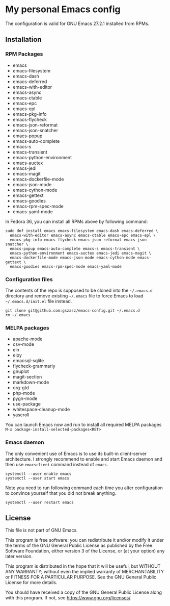 # My personal Emacs config

The configuration is valid for GNU Emacs 27.2.1 installed from RPMs. 

## Installation

### RPM Packages

* emacs
* emacs-filesystem
* emacs-dash
* emacs-deferred
* emacs-with-editor
* emacs-async
* emacs-ctable
* emacs-epc
* emacs-epl
* emacs-pkg-info
* emacs-flycheck
* emacs-json-reformat
* emacs-json-snatcher
* emacs-popup
* emacs-auto-complete
* emacs-s
* emacs-transient
* emacs-python-environment
* emacs-auctex
* emacs-jedi
* emacs-magit
* emacs-dockerfile-mode
* emacs-json-mode
* emacs-cython-mode
* emacs-gettext
* emacs-goodies
* emacs-rpm-spec-mode
* emacs-yaml-mode

In Fedora 36, you can install all RPMs above by following command:

```shell
sudo dnf install emacs emacs-filesystem emacs-dash emacs-deferred \
  emacs-with-editor emacs-async emacs-ctable emacs-epc emacs-epl \
  emacs-pkg-info emacs-flycheck emacs-json-reformat emacs-json-snatcher \
  emacs-popup emacs-auto-complete emacs-s emacs-transient \
  emacs-python-environment emacs-auctex emacs-jedi emacs-magit \
  emacs-dockerfile-mode emacs-json-mode emacs-cython-mode emacs-gettext \
  emacs-goodies emacs-rpm-spec-mode emacs-yaml-mode
```

### Configuration files

The contents of the repo is supposed to be cloned into the `~/.emacs.d`
directory and remove existing `~/.emacs` file to force Emacs to load
`~/.emacs.d/init.el` file instead.

```shell
git clone git@github.com:gszasz/emacs-config.git ~/.emacs.d
rm ~/.emacs
```

### MELPA packages

* apache-mode
* csv-mode
* ein
* elpy
* emacsql-sqlite
* flycheck-grammarly
* gnuplot
* magit-section
* markdown-mode
* org-gtd
* php-mode
* pygn-mode
* use-package
* whitespace-cleanup-mode
* yascroll

You can launch Emacs now and run to install all required MELPA packages 
`M-x package-install-selected-packages<RET>`


### Emacs daemon

The only convenient use of Emacs is to use its built-in client-server
architecture.  I strongly recommend to enable and start Emacs daemon and then
use `emacsclient` command instead of `emacs`.

```shell
systemctl --user enable emacs
systemctl --user start emacs
```

Note you need to run following command each time you alter configuration to
convince yourself that you did not break anything.

```shell
systemctl --user restart emacs
```

## License

This file is not part of GNU Emacs.

This program is free software: you can redistribute it and/or modify it under
the terms of the GNU General Public License as published by the Free Software
Foundation, either version 3 of the License, or (at your option) any later
version.

This program is distributed in the hope that it will be useful, but WITHOUT ANY
WARRANTY; without even the implied warranty of MERCHANTABILITY or FITNESS FOR A
PARTICULAR PURPOSE.  See the GNU General Public License for more details.

You should have received a copy of the GNU General Public License along with
this program.  If not, see <https://www.gnu.org/licenses/>.
